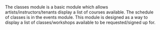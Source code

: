 The classes module is a basic module which allows artists/instructors/tenants display a 
list of courses available.  The schedule of classes is in the events module.  This 
module is designed as a way to display a list of classes/workshops available to be requested/signed up for.
